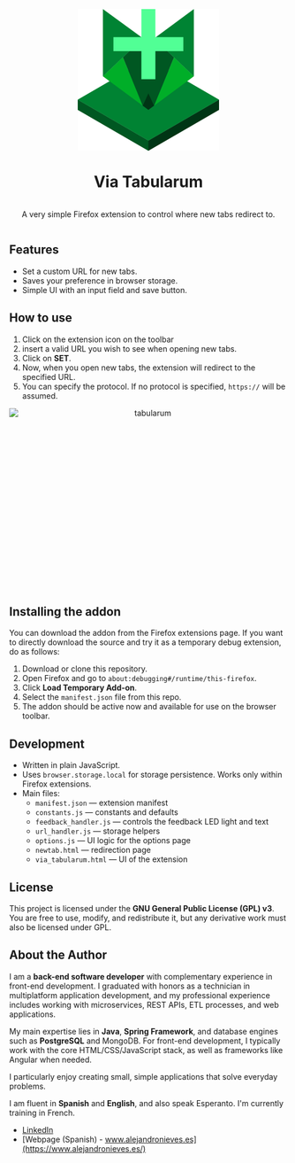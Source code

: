 <div align="center" style="display: flex; flex-direction: column; align-items: center">
<img src="via-tabularum/icons/icon_viatabularum.png" alt="Via Tabularum Logo" width="256px" height="256px"/>
<h1>Via Tabularum</h1>
<p>A very simple Firefox extension to control where new tabs redirect to.</p>
</div>

## Features

- Set a custom URL for new tabs.
- Saves your preference in browser storage.
- Simple UI with an input field and save button.

## How to use

1. Click on the extension icon on the toolbar
2. insert a valid URL you wish to see when opening new tabs.
3. Click on **SET**.
4. Now, when you open new tabs, the extension will redirect to the specified URL.
5. You can specify the protocol. If no protocol is specified, `https://` will be assumed.

<div align="center" style="display: flex; flex-direction: column; align-items: center">
<img align="center" width="553" height="326" alt="tabularum" src="https://github.com/user-attachments/assets/dcf8839d-6450-4bae-8e8c-c4ecbc2199d9" />

</div>

## Installing the addon

You can download the addon from the Firefox extensions page.
If you want to directly download the source and try it as a temporary debug extension, do as follows:

1. Download or clone this repository.
2. Open Firefox and go to `about:debugging#/runtime/this-firefox`.
3. Click **Load Temporary Add-on**.
4. Select the `manifest.json` file from this repo.
5. The addon should be active now and available for use on the browser toolbar.

## Development

- Written in plain JavaScript.
- Uses `browser.storage.local` for storage persistence. Works only within Firefox extensions.
- Main files:
    - `manifest.json` — extension manifest
    - `constants.js` — constants and defaults
    - `feedback_handler.js` — controls the feedback LED light and text
    - `url_handler.js` — storage helpers
    - `options.js` — UI logic for the options page
    - `newtab.html` — redirection page
    - `via_tabularum.html` — UI of the extension 


## License

This project is licensed under the **GNU General Public License (GPL) v3**.  
You are free to use, modify, and redistribute it, but any derivative work must also be licensed under GPL.

## About the Author

I am a **back-end software developer** with complementary experience in front-end development.
I graduated with honors as a technician in multiplatform application development, and my professional experience includes working with microservices, REST APIs, ETL processes, and web applications.

My main expertise lies in **Java**, **Spring Framework**, and database engines such as **PostgreSQL** and MongoDB. For front-end development, I typically work with the core HTML/CSS/JavaScript stack, as well as frameworks like Angular when needed.

I particularly enjoy creating small, simple applications that solve everyday problems.

I am fluent in **Spanish** and **English**, and also speak Esperanto. I'm currently training in French.

- [LinkedIn](https://www.linkedin.com/in/alejandro-n-970b93240/)
- [Webpage (Spanish) - www.alejandronieves.es](https://www.alejandronieves.es/)
